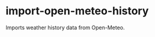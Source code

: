 # import-open-meteo-history

Imports weather history data from Open-Meteo.

<!---
## Outputs
* forecasted_for (string): timestamp of forecast in rfc3339
* instant_air_pressure_at_sea_level (float)
* instant_air_temperature (float)
* instant_cloud_area_fraction (float)
* instant_cloud_area_fraction_high (float)
* instant_cloud_area_fraction_low (float)
* instant_cloud_area_fraction_medium (float)
* instant_dew_point_temperature (float)
* instant_fog_area_fraction (float)
* instant_relative_humidity (float)
* instant_ultraviolet_index_clear_sky (float)
* instant_wind_from_direction (float)
* instant_wind_speed (float)
* instant_wind_speed_of_gust (float)
* 12_hours_probability_of_precipitation (float
* 1_hours_precipitation_amount (float)
* 1_hours_precipitation_amount_max (float)
* 1_hours_precipitation_amount_min (float)
* 1_hours_probability_of_precipitation (float)
* 1_hours_probability_of_thunder (float)
* 6_hours_air_temperature_max (float)
* 6_hours_air_temperature_min (float)
* 6_hours_precipitation_amount (float)
* 6_hours_precipitation_amount_max (float)
* 6_hours_precipitation_amount_min (float)
* 6_hours_probability_of_precipitation (float)
* units (structure):
  * air_pressure_at_sea_level (string)
  * air_temperature (string)
  * air_temperature_max (string)
  * air_temperature_min (string)
  * cloud_area_fraction (string)
  * cloud_area_fraction_high (string)
  * cloud_area_fraction_low (string)
  * cloud_area_fraction_medium (string)
  * dew_point_temperature (string)
  * fog_area_fraction (string)
  * precipitation_amount (string)
  * precipitation_amount_max (string)
  * precipitation_amount_min (string)
  * probability_of_precipitation (string)
  * probability_of_thunder (string)
  * relative_humidity (string)
  * ultraviolet_index_clear_sky (string)
  * wind_from_direction (string)
  * wind_speed (string)
  * wind_speed_of_gust (string)

## Configs
* lat (float): latitude selected. Default: 51.34
* long (float); longitude selected. Default: 12.38
  
---

This tool uses publicly available data provided by the Norwegian Meteorological Institute released 
under [CC BY 4.0](https://creativecommons.org/licenses/by/4.0/).
Their forecasts are available [here](https://www.yr.no/en).

-->
